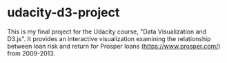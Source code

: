 # udacity-d3-project
This is my final project for the Udacity course, "Data Visualization and D3.js". It provides an interactive visualization examining the relationship between loan risk and return for Prosper loans (https://www.prosper.com/) from 2009-2013.
